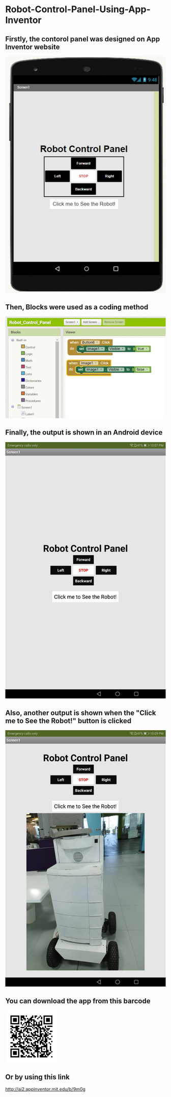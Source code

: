 # Robot-Control-Panel-Using-App-Inventor

## Firstly, the contorol panel was designed on App Inventor website

  ![](Website%20Design%20Screenshot.jpg)




## Then, Blocks were used as a coding method

  ![](Website%20Blocks%20Screenshot.jpg)
 
 
 
 
## Finally, the output is shown in an Android device
 
   ![](Android%20Device%20Screenshot%201.jpg)
 
 
 
 
## Also, another output is shown when the "Click me to See the Robot!" button is clicked

  ![](Android%20Device%20Screenshot%202.jpg)


## You can download the app from this barcode
![](Apk%20Barcode%20Link.gif)

## Or by using this link
http://ai2.appinventor.mit.edu/b/9m0g
